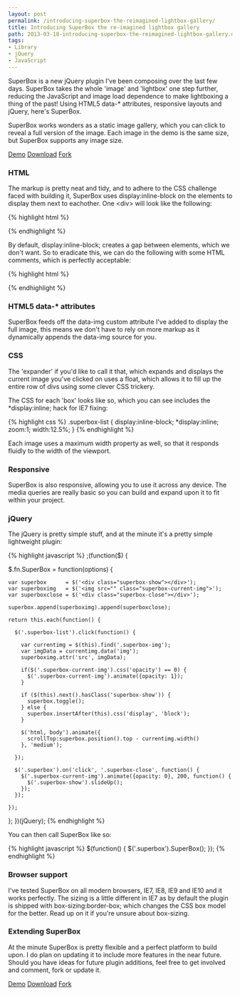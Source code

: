 ```yaml
---
layout: post
permalink: /introducing-superbox-the-reimagined-lightbox-gallery/
title: Introducing SuperBox the re-imagined lightbox gallery
path: 2013-03-18-introducing-superbox-the-reimagined-lightbox-gallery.md
tags:
- Library
- jQuery
- JavaScript
---
```


SuperBox is a new jQuery plugin I've been composing over the last few days. SuperBox takes the whole 'image' and 'lightbox' one step further, reducing the JavaScript and image load dependence to make lightboxing a thing of the past! Using HTML5 data-* attributes, responsive layouts and jQuery, here's SuperBox.

SuperBox works wonders as a static image gallery, which you can click to reveal a full version of the image. Each image in the demo is the same size, but SuperBox supports any image size.

<div class="download-box">
  <a href="//toddmotto.com/labs/superbox" onclick="_gaq.push(['_trackEvent', 'Click', 'Demo SuperBox, 'SuperBox Demo']);">Demo</a>
  <a href="//toddmotto.com/labs/superbox/superbox.zip" onclick="_gaq.push(['_trackEvent', 'Click', 'Download SuperBox, 'SuperBox Download']);">Download</a>
  <a href="//github.com/toddmotto/superbox" onclick="_gaq.push(['_trackEvent', 'Click', 'Fork SuperBox', 'SuperBox Fork']);">Fork</a>
</div>

### HTML
The markup is pretty neat and tidy, and to adhere to the CSS challenge faced with building it, SuperBox uses display:inline-block on the elements to display them next to eachother. One &lt;div&gt; will look like the following:

{% highlight html %}
<div class="superbox-list">
  <img src="img/superbox/superbox-thumb-1.jpg" data-img="img/superbox/superbox-full-1.jpg" alt="" class="superbox-img">
</div>
{% endhighlight %}

By default, display:inline-block; creates a gap between elements, which we don't want. So to eradicate this, we can do the following with some HTML comments, which is perfectly acceptable:

{% highlight html %}
<div class="superbox-list">
  <img src="img/superbox/superbox-thumb-1.jpg" data-img="img/superbox/superbox-full-1.jpg" alt="" class="superbox-img">
</div><!--
--><div class="superbox-list">
  <img src="img/superbox/superbox-thumb-2.jpg" data-img="img/superbox/superbox-full-2.jpg" alt="" class="superbox-img">
</div><!--
--><div class="superbox-list">
  <img src="img/superbox/superbox-thumb-3.jpg" data-img="img/superbox/superbox-full-3.jpg" alt="" class="superbox-img">
</div>
{% endhighlight %}

### HTML5 data-* attributes
SuperBox feeds off the data-img custom attribute I've added to display the full image, this means we don't have to rely on more markup as it dynamically appends the data-img source for you.

### CSS
The 'expander' if you'd like to call it that, which expands and displays the current image you've clicked on uses a float, which allows it to fill up the entire row of divs using some clever CSS trickery.

The CSS for each 'box' looks like so, which you can see includes the *display:inline; hack for IE7 fixing:

{% highlight css %}
.superbox-list {
  display:inline-block;
  *display:inline;
  zoom:1;
  width:12.5%;
}
{% endhighlight %}

Each image uses a maximum width property as well, so that it responds fluidly to the width of the viewport.

### Responsive
SuperBox is also responsive, allowing you to use it across any device. The media queries are really basic so you can build and expand upon it to fit within your project.

### jQuery
The jQuery is pretty simple stuff, and at the minute it's a pretty simple lightweight plugin:

{% highlight javascript %}
;(function($) {
    
  $.fn.SuperBox = function(options) {
    
    var superbox      = $('<div class="superbox-show"></div>');
    var superboximg   = $('<img src="" class="superbox-current-img">');
    var superboxclose = $('<div class="superbox-close"></div>');
    
    superbox.append(superboximg).append(superboxclose);
    
    return this.each(function() {
      
      $('.superbox-list').click(function() {
    
        var currentimg = $(this).find('.superbox-img');
        var imgData = currentimg.data('img');
        superboximg.attr('src', imgData);
        
        if($('.superbox-current-img').css('opacity') == 0) {
          $('.superbox-current-img').animate({opacity: 1});
        }
        
        if ($(this).next().hasClass('superbox-show')) {
          superbox.toggle();
        } else {
          superbox.insertAfter(this).css('display', 'block');
        }
        
        $('html, body').animate({
          scrollTop:superbox.position().top - currentimg.width()
        }, 'medium');
      
      });
            
      $('.superbox').on('click', '.superbox-close', function() {
        $('.superbox-current-img').animate({opacity: 0}, 200, function() {
          $('.superbox-show').slideUp();
        });
      });
      
    });
  };
})(jQuery);
{% endhighlight %}

You can then call SuperBox like so:

{% highlight javascript %}
$(function() {
  $('.superbox').SuperBox();
});
{% endhighlight %}

### Browser support
I've tested SuperBox on all modern browsers, IE7, IE8, IE9 and IE10 and it works perfectly. The sizing is a little different in IE7 as by default the plugin is shipped with box-sizing:border-box; which changes the CSS box model for the better. Read up on it if you're unsure about box-sizing.

### Extending SuperBox
At the minute SuperBox is pretty flexible and a perfect platform to build upon. I do plan on updating it to include more features in the near future. Should you have ideas for future plugin additions, feel free to get involved and comment, fork or update it.

<div class="download-box">
  <a href="//toddmotto.com/labs/superbox" onclick="_gaq.push(['_trackEvent', 'Click', 'Demo SuperBox, 'SuperBox Demo']);">Demo</a>
  <a href="//toddmotto.com/labs/superbox/superbox.zip" onclick="_gaq.push(['_trackEvent', 'Click', 'Download SuperBox, 'SuperBox Download']);">Download</a>
  <a href="//github.com/toddmotto/superbox" onclick="_gaq.push(['_trackEvent', 'Click', 'Fork SuperBox', 'SuperBox Fork']);">Fork</a>
</div>
